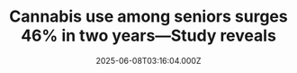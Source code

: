---
title: "Cannabis use among seniors surges 46% in two years—Study reveals"
date: 2025-06-08T03:16:04.000Z
category: Health
externalLink: "https://www.sciencedaily.com/releases/2025/06/250607231604.htm"
image: ""
excerpt: "Cannabis use among older Americans has climbed dramatically, with 7% of adults 65 and older now reporting recent use. This rise isn't just in numbers but also in diversity older users today are more likely to be women, college-educated, and higher-income. Researchers suggest legalization and growing social acceptance are contributing factors, especially in states with medical marijuana laws. The trend…"
---